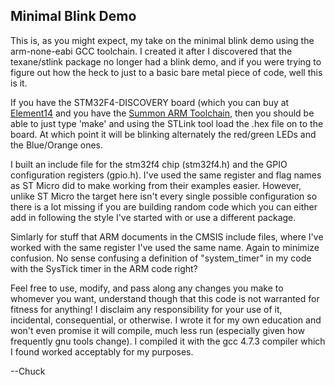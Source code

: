 Minimal Blink Demo
------------------

This is, as you might expect, my take on the minimal blink demo using
the arm-none-eabi GCC toolchain. I created it after I discovered that
the texane/stlink package no longer had a blink demo, and if you were
trying to figure out how the heck to just to a basic bare metal piece
of code, well this is it.

If you have the STM32F4-DISCOVERY board (which you can buy at 
[Element14](http://www.element14.com/community/docs/DOC-40508/l/stmicroelectronics-stm32f4-discovery-kit)
and you have the
[Summon ARM Toolchain](https://github.com/esden/summon-arm-toolchain),
then you should be able to just type 'make' and using the STLink tool
load the .hex file on to the board. At which point it will be blinking 
alternately the red/green LEDs and the Blue/Orange ones.  

I built an include file for the stm32f4 chip (stm32f4.h) and the GPIO
configuration registers (gpio.h). I've used the same register and flag
names as ST Micro did to make working from their examples easier. However,
unlike ST Micro the target here isn't every single possible configuration
so there is a lot missing if you are building random code which you
can either add in following the style I've started with or use a different
package.

Simlarly for stuff that ARM documents in the CMSIS include files, where
I've worked with the same register I've used the same name. Again to minimize
confusion. No sense confusing a definition of "system_timer" in my code
with the SysTick timer in the ARM code right?

Feel free to use, modify, and pass along any changes you make to whomever 
you want, understand though that this code is not warranted for fitness for
anything! I disclaim any responsibility for your use of it, incidental,
consequential, or otherwise. I wrote it for my own education and won't
even promise it will compile, much less run (especially given how frequently
gnu tools change). I compiled it with the gcc 4.7.3 compiler which I
found worked acceptably for my purposes.

--Chuck
